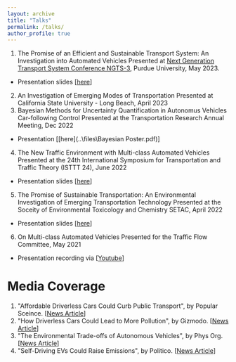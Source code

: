 ```yaml
---
layout: archive
title: "Talks"
permalink: /talks/
author_profile: true
---
```


1. The Promise of an Efficient and Sustainable Transport System: An Investigation into Automated Vehicles
Presented at [Next Generation Transport System Conference NGTS-3](https://www.ngts2023.nextrans.org/), Purdue University, May 2023. 
- Presentation slides [[here](..\files\NGTS_3_Talk.pdf)]
2. An Investigation of Emerging Modes of Transportation
Presented at California State University - Long Beach, April 2023
3. Bayesian Methods for Uncertainty Quantification in Autonomus Vehicles Car-following Control 
Presented at the Transportation Research Annual Meeting, Dec 2022
- Presentation [[here](..\files\Bayesian Poster.pdf)]
4. The New Traffic Environment with Multi-class Automated Vehicles 
Presented at the 24th International Symposium for Transportation and Traffic Theory (ISTTT 24), June 2022
- Presentation slides [[here](..\files\ISTTT24_Presentation/pdf)]
5. The Promise of Sustainable Transportation: An Environmental Investigation of Emerging Transportation Technology
Presented at the Soceity of Environmental Toxicology and Chemistry SETAC, April 2022
- Presentation slides [[here](..\files\SETAC_Presentation.pdf)]  
6. On Multi-class Automated Vehicles
Presented for the Traffic Flow Committee, May 2021
- Presentation recording via [[Youtube](https://www.youtube.com/watch?v=okmAiD5KeiE)]

Media Coverage
=====

1. "Affordable Driverless Cars Could Curb Public Transport", by Popular Sceince. [[News Article](https://www.popsci.com/technology/driverless-cars-sustainable/?taid=60aa35b701ef8e00017b4bec&utm_campaign=trueanthem_trending-content&utm_medium=social&utm_source=twitter)]
2. "How Driverless Cars Could Lead to More Pollution", by Gizmodo. [[News Article](https://gizmodo.com/how-driverless-cars-could-lead-to-more-pollution-1846955880?utm_content=gizmodo&utm_source=twitter&utm_medium=SocialMarketing&utm_campaign=dlvrit)]
3. "The Environmental Trade-offs of Autonomous Vehicles", by Phys Org. [[News Article](https://phys.org/news/2021-05-environmental-trade-offs-autonomous-vehicles.html)]
4. "Self-Driving EVs Could Raise Emissions", by Politico. [[News Article](https://subscriber.politicopro.com/article/eenews/1063733277)]
